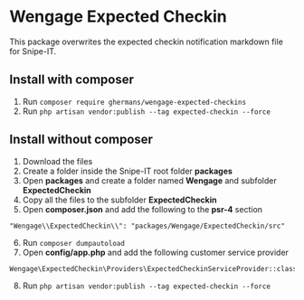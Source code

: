 # Wengage Expected Checkin
This package overwrites the expected checkin notification markdown file for Snipe-IT.

## Install with composer
1. Run `composer require ghermans/wengage-expected-checkins`
2. Run `php artisan vendor:publish --tag expected-checkin --force`

## Install without composer
1. Download the files
2. Create a folder inside the Snipe-IT root folder **packages**
3. Open **packages** and create a folder named **Wengage** and subfolder **ExpectedCheckin**
4. Copy all the files to the subfolder **ExpectedCheckin**
5. Open **composer.json** and add the following to the **psr-4** section
```
"Wengage\\ExpectedCheckin\\": "packages/Wengage/ExpectedCheckin/src"
```
6. Run `composer dumpautoload`
7. Open **config/app.php** and add the following customer service provider
```
Wengage\ExpectedCheckin\Providers\ExpectedCheckinServiceProvider::class
```
8. Run `php artisan vendor:publish --tag expected-checkin --force`
